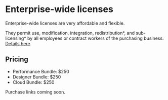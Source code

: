 # Enterprise-wide licenses

Enterprise-wide licenses are very affordable and flexible.

They permit use, modification, integration, redistribution\*, and sub-licensing\* by all employees or contract workers of the purchasing business. [Details here](/licenses/enterprise).

## Pricing

* Performance Bundle: $250
* Designer Bundle: $250
* Cloud Bundle: $250

Purchase links coming soon.